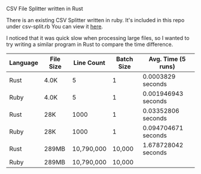 CSV File Splitter written in Rust

There is an existing CSV Splitter written in ruby.
It's included in this repo under csv-split.rb
You can view it [here](https://github.com/imartingraham/csv-split).

I noticed that it was quick slow when processing large files, so I wanted to try
writing a similar program in Rust to compare the time difference.

| Language | File Size | Line Count | Batch Size | Avg. Time (5 runs) |
| -- | -- | -- | -- | -- |
| Rust | 4.0K | 5 | 1 | 0.0003829 seconds |
| Ruby | 4.0K | 5 | 1 | 0.001946943 seconds |
| Rust | 28K | 1000 | 1 | 0.03352806 seconds |
| Ruby | 28K | 1000 | 1 | 0.094704671 seconds |
| Rust |  289MB | 10,790,000 | 10,000 | 1.678728042 seconds |
| Ruby | 289MB | 10,790,000 | 10,000 | |

